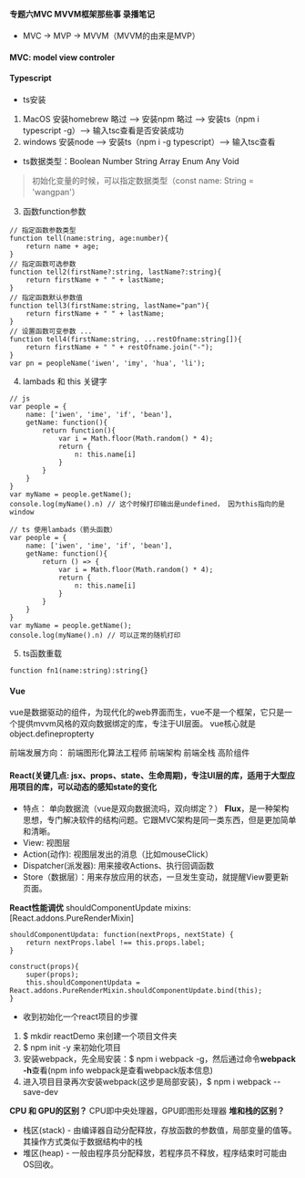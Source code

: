 #### 专题六MVC MVVM框架那些事 录播笔记
- MVC -> MVP -> MVVM（MVVM的由来是MVP）
#### MVC: model view controler

#### Typescript
* ts安装
1. MacOS
安装homebrew 略过 --> 安装npm 略过 --> 安装ts（npm i typescript -g）--> 输入tsc查看是否安装成功
2. windows
安装node --> 安装ts（npm i -g typescript）--> 输入tsc查看

* ts数据类型：Boolean Number String Array Enum Any Void
> 初始化变量的时候，可以指定数据类型（const name: String = 'wangpan'）

3. 函数function参数
```
// 指定函数参数类型
function tell(name:string, age:number){
    return name + age;
}
// 指定函数可选参数
function tell2(firstName?:string, lastName?:string){
    return firstName + " " + lastName;
}
// 指定函数默认参数值
function tell3(firstName:string, lastName="pan"){
    return firstName + " " + lastName;
}
// 设置函数可变参数 ...
function tell4(firstName:string, ...restOfname:string[]){
    return firstName + " " + restOfname.join("-");
}
var pn = peopleName('iwen', 'imy', 'hua', 'li');
```

4. lambads 和 this 关键字
```
// js
var people = {
    name: ['iwen', 'ime', 'if', 'bean'],
    getName: function(){
        return function(){
            var i = Math.floor(Math.random() * 4);
            return {
                n: this.name[i]
            }
        }
    }
}
var myName = people.getName();
console.log(myName().n) // 这个时候打印输出是undefined， 因为this指向的是window

// ts 使用lambads（箭头函数）
var people = {
    name: ['iwen', 'ime', 'if', 'bean'],
    getName: function(){
        return () => {
            var i = Math.floor(Math.random() * 4);
            return {
                n: this.name[i]
            }
        }
    }
}
var myName = people.getName();
console.log(myName().n) // 可以正常的随机打印
```

5. ts函数重载
```
function fn1(name:string):string{}
```




#### Vue
vue是数据驱动的组件，为现代化的web界面而生，vue不是一个框架，它只是一个提供mvvm风格的双向数据绑定的库，专注于UI层面。
vue核心就是object.definepropterty


前端发展方向：
前端图形化算法工程师
前端架构
前端全栈
高阶组件

#### React(关键几点: jsx、props、state、生命周期)，专注UI层的库，适用于大型应用项目的库，可以动态的感知state的变化
* 特点： 单向数据流（vue是双向数据流吗，双向绑定？）
**Flux**，是一种架构思想，专门解决软件的结构问题。它跟MVC架构是同一类东西，但是更加简单和清晰。
* View: 视图层
* Action(动作): 视图层发出的消息（比如mouseClick）
* Dispatcher(派发器): 用来接收Actions、执行回调函数
* Store（数据层）：用来存放应用的状态，一旦发生变动，就提醒View要更新页面。

**React性能调优**
shouldComponentUpdate
mixins: [React.addons.PureRenderMixin]
```
shouldComponentUpdata: function(nextProps, nextState) {
    return nextProps.label !== this.props.label;
}

construct(props){
    super(props);
    this.shouldComponentUpdata = React.addons.PureRenderMixin.shouldComponentUpdate.bind(this);
}
```
* 收到初始化一个react项目的步骤
1. $ mkdir reactDemo 来创建一个项目文件夹
2. $ npm init -y 来初始化项目
3. 安装webpack，先全局安装：$ npm i webpack -g，然后通过命令**webpack -h**查看(npm info webpack是查看webpack版本信息)
4. 进入项目目录再次安装webpack(这步是局部安装)，$ npm i webpack --save-dev






**CPU 和 GPU的区别？**  CPU即中央处理器，GPU即图形处理器
**堆和栈的区别？**  
* 栈区(stack) - 由编译器自动分配释放，存放函数的参数值，局部变量的值等。其操作方式类似于数据结构中的栈
* 堆区(heap) - 一般由程序员分配释放，若程序员不释放，程序结束时可能由OS回收。